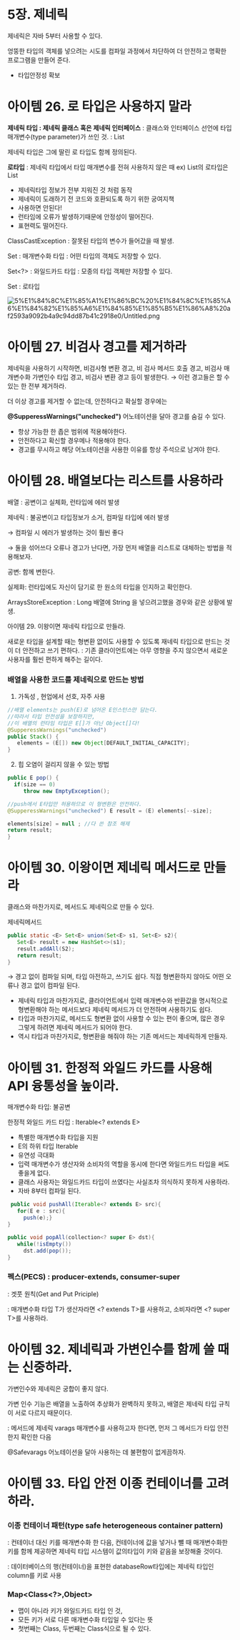 # 5장. 제네릭

제네릭은 자바 5부터 사용할 수 있다.

엉뚱한 타입의 객체를 넣으려는 시도를 컴파일 과정에서 차단하여 더 안전하고 명확한 프로그램을 만들어 준다.

- 타입안정성 확보

# 아이템 26. 로 타입은 사용하지 말라

**제네릭 타입 : 제네릭 클래스 혹은 제네릭 인터페이스** : 클래스와 인터페이스 선언에 타입 매개변수(type parameter)가 쓰인 것. : List<E>

제네릭 타입은 그에 딸린 로 타입도 함께 정의된다.

**로타입** : 제네릭 타입에서 타입 매개변수를 전혀 사용하지 않은 때 ex) List<E>의 로타입은 List

- 제네릭타입 정보가 전부 지워진 것 처럼 동작
- 제네릭이 도래하기 전 코드와 호환되도록 하기 위한 궁여지책
- 사용하면 안된다!
- 런타임에 오류가 발생하기때문에 안정성이 떨어진다.
- 표현력도 떨어진다.

ClassCastException : 잘못된 타입의 변수가 들어갔을 때 발생.

Set<Object> : 매개변수화 타입 : 어떤 타입의 객체도 저장할 수 있다.

Set<?> : 와일드카드 타입 : 모종의 타입 객체만 저장할 수 있다.

Set : 로타입

![5%E1%84%8C%E1%85%A1%E1%86%BC%20%E1%84%8C%E1%85%A6%E1%84%82%E1%85%A6%E1%84%85%E1%85%B5%E1%86%A8%20af2593a9092b4a9c94dd87b41c2918e0/Untitled.png](5%E1%84%8C%E1%85%A1%E1%86%BC%20%E1%84%8C%E1%85%A6%E1%84%82%E1%85%A6%E1%84%85%E1%85%B5%E1%86%A8%20af2593a9092b4a9c94dd87b41c2918e0/Untitled.png)

# 아이템 27. 비검사 경고를 제거하라

제네릭을 사용하기 시작하면, 비검사형 변환 경고, 비 검사 메서드 호출 경고, 비검사 매개변수화 가변인수 타입 경고, 비검사 변환 경고 등이 발생한다. → 이런 경고들은 할 수 있는 한 전부 제거하라.

더 이상 경고를 제거할 수 없는데, 안전하다고 확실할 경우에는 

**@SupperessWarnings("unchecked")** 어노테이션을 달아 경고를 숨길 수 있다.

- 항상 가능한 한 좁은 범위에 적용해야한다.
- 안전하다고 확신할 경우메나 적용해야 한다.
- 경고를 무시하고 해당 어노테이션을 사용한 이유를 항상 주석으로 남겨야 한다.

# 아이템 28. 배열보다는 리스트를 사용하라

배열 : 공변이고 실체화, 런타입에 에러 발생 

제네릭 : 불공변이고 타입정보가 소거, 컴파일 타입에 에러 발생

→ 컴파일 시 에러가 발생하는 것이 훨씬 좋다

→ 둘을 섞어쓰다 오류나 경고가 난다면, 가장 먼저 배열을 리스트로 대체하는 방법을 적용해보자.

공변: 함께 변한다.

실제화: 런타입에도 자신이 담기로 한 원소의 타입을 인지하고 확인한다. 

ArraysStoreException : Long 배열에 String 을 넣으려고했을 경우와 같은 상황에 발생.

아이템 29. 이왕이면 재네릭 타입으로 만들라.

새로운 타입을 설계할 때는 형변환 없이도 사용할 수 있도록 재네릭 타입으로 만드는 것이 더 안전하고 쓰기 편하다. : 기존 클라이언트에는 아무 영향을 주지 않으면서 새로운 사용자를 훨씬 편하게 해주는 길이다.

### 배열을 사용한 코드를 제네릭으로 만드는 방법

1. 가독성 , 현업에서 선호, 자주 사용 

```java
//배열 elements는 push(E)로 넘어온 E인스턴스만 담는다.
//따라서 타입 안전성을 보장하지만,
//이 배열의 런타임 타입은 E[]가 아닌 Object[]다!
@SupperessWarnings("unchecked") 
public Stack() {
   elements = (E[]) new Object[DEFAULT_INITIAL_CAPACITY];
}
```

2. 힙 오염이 걸리지 않을 수 있는 방법

```java
public E pop() {
  if(size == 0)
     throw new EmptyException();

//push에서 E타입만 허용하므로 이 형변환은 안전하다.
@SupperessWarnings("unchecked") E result = (E) elements[--size];

elements[size] = null ; //다 쓴 참조 해제
return result;
}
```

# 아이템 30. 이왕이면 제네릭 메서드로 만들라

클래스와 마찬가지로, 메서드도 제네릭으로 만들 수 있다.

제네릭메서드

```java
public static <E> Set<E> union(Set<E> s1, Set<E> s2){
   Set<E> result = new HashSet<>(s1);
   result.addAll(S2);
   return result;
}
```

→ 경고 없이 컴파일 되며, 타입 아전하고, 쓰기도 쉽다. 직접 형변환하지 않아도 어떤 오류나 경고 없이 컴파일 된다.

- 제네릭 타입과 마찬가지로, 클라이언트에서 입력 매개변수와 반환값을 명시적으로 형변환해야 하는 메서드보다 제네릭 메서드가 더 안전하며 사용하기도 쉽다.
- 타입과 마찬가지로, 메서드도 형변환 없이 사용할 수 있는 편이 좋으며, 많은 경우 그렇게 하려면 제네릭 메서드가 되어야 한다.
- 역시 타입과 마찬가지로, 형변환을 해줘야 하는 기존 메서드는 제네릭하게 만들자.

# 아이템 31. 한정적 와일드 카드를 사용해 API 융통성을 높이라.

매개변수화 타입: 불공변 

한정적 와일드 카드 타입 :   Iterable<? extends E>

- 특별한 매개변수화 타입을 지원
- E의 하위 타입 Iterable
- 유연성 극대화
- 입력 매개변수가 생산자와 소비자의 역할을 동시에 한다면 와일드카드 타입을 써도 좋을게 없다.
- 클래스 사용자는 와일드카드 타입이 쓰였다는 사실조차 의식하지 못하게 사용하라.
- 자바 8부터 컴파일 된다.

```java
 public void pushAll(Iterable<? extends E> src){
   for(E e : src){
     push(e);}
}
```

```java
public void popAll(collection<? super E> dst){
   while(!isEmpty())
     dst.add(pop());
}
```

### 펙스(PECS) : producer-extends, consumer-super

: 겟풋 원칙(Get and Put Priciple)

: 매개변수화 타입 T가 생산자라면 <? extends T>를 사용하고, 소비자라면 <? super T>를 사용하라.

# 아이템 32. 제네릭과 가변인수를 함께 쓸 때는 신중하라.

가변인수와 제네릭은 궁합이 좋지 않다.

가변 인수 기능은 배열을 노출하여 추상화가 완벽하지 못하고, 배열은 제네릭 타입 규칙이 서로 다르지 때문이다.

: 메서드에 제네릭 varags 매개변수를 사용하고자 한다면, 먼저 그 메서드가 타입 안전한지 확인한 다음

@Safevarags 어노테이션을 달아 사용하는 데 불편함이 없게끔하자.

# 아이템 33. 타입 안전 이종 컨테이너를 고려하라.

### 이종 컨테이너 패턴(type safe heterogeneous container pattern)

: 컨테이너 대신 키를 매개변수화 한 다음, 컨테이너에 값을 넣거나 뺄 때 매개변수화한 키를 함께 제공하면 제네릭 타입 시스템이 값의타입이 키와 같음을 보장해줄 것이다.

: 데이터베이스의 행(컨테이너)을 표현한 databaseRow타입에는 제네릭 타입인 column<T>를 키로 사용

### Map<Class<?>,Object>

- 맵이 아니라 키가 와일드카드 타입 인 것,
- 모든 키가 서로 다른 매개변수화 타입일 수 있다는 뜻
- 첫번째는 Class<String>, 두번째는 Class<Integer>식으로 될 수 있다.